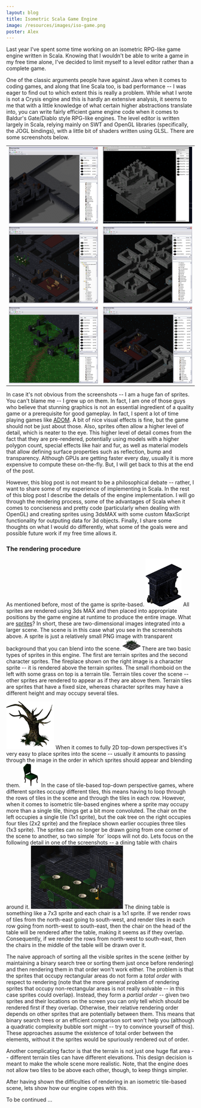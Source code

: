 ```yaml
---
layout: blog
title: Isometric Scala Game Engine
image: /resources/images/iso-game.png
poster: Alex
---
```


Last year I've spent some time working on an isometric RPG-like game engine written in Scala.
Knowing that I wouldn't be able to write a game in my free time alone,
I've decided to limit myself to a level editor rather than a complete game.

One of the classic arguments people have against Java when it comes to coding games, and along that line Scala too,
is bad performance -- I was eager to find out to which extent this is really a problem.
While what I wrote is not a Crysis engine and this is hardly an extensive analysis,
it seems to me that with a little knowledge of what certain higher abstractions translate into,
you can write fairly efficient game engine code when it comes to Baldur's Gate/Diablo style RPG-like engines.
The level editor is written largely in Scala, relying mainly on SWT and OpenGL libraries
(specifically, the JOGL bindings), with a little bit of shaders written using GLSL.
There are some screenshots below.

<table>
<tr>
<td><a href="/resources/images/dungeon1.png">
  <img src="/resources/images/dungeon1-small.png" height="205px" width="320px" class="image"></img>
</a></td>
<td><a href="/resources/images/dungeon2.png">
  <img src="/resources/images/dungeon2-small.png" height="205px" width="320px" class="image"></img>
</a></td>
</tr>
<tr>
<td><a href="/resources/images/dungeon3.png">
  <img src="/resources/images/dungeon3-small.png" height="205px" width="320px" class="image"></img>
</a></td>
<td><a href="/resources/images/dungeon4.png">
  <img src="/resources/images/dungeon4-small.png" height="205px" width="320px" class="image"></img>
</a></td>
</tr>
<tr>
<td><a href="/resources/images/dungeon5.png">
  <img src="/resources/images/dungeon5-small.png" height="205px" width="320px" class="image"/>
</a></td>
<td><a href="/resources/images/dungeon6.png">
  <img src="/resources/images/dungeon6-small.png" height="205px" width="320px" class="image"/>
</a></td>
</tr>
</table>

In case it's not obvious from the screenshots -- I am a huge fan of sprites.
You can't blame me -- I grew up on them.
In fact, I am one of those guys who believe that stunning graphics is not an essential
ingredient of a quality game or a prerequisite for good gameplay.
In fact, I spent a lot of time playing games like [ADOM](http://www.ancientdomainsofmystery.com/2011/07/jade013-sneak-preview.html).
A bit of nice visual effects is fine, but the game should not be just about those.
Also, sprites often allow a higher level of detail, which is neater to the eye.
This higher level of detail comes from the fact that they are pre-rendered, potentially
using models with a higher polygon count, special effects like hair and fur, as well
as material models that allow defining surface properties such as reflection, bump
and transparency.
Although GPUs are getting faster every day, usually it is more expensive to compute these on-the-fly.
But, I will get back to this at the end of the post.

However, this blog post is not meant to be a philosophical debate -- rather, I want to share
some of my experience of implementing in Scala.
In the rest of this blog post I describe the details of the engine implementation.
I will go through the rendering process, some of the advantages of Scala when it comes
to conciseness and pretty code (particularly when dealing with OpenGL) and creating sprites
using 3dsMAX with some custom MaxScript functionality for outputing data for 3d objects.
Finally, I share some thoughts on what I would do differently, what some of the goals were
and possible future work if my free time allows it.

### The rendering procedure

As mentioned before, most of the game is sprite-based.
<img src="/resources/images/org.brijest.storm.engine.model.characters.castle.FireplaceLeft.png" class="imageinlineright transparent"/>
All sprites are rendered using 3ds MAX and then placed into appropriate positions by the
game engine at runtime to produce the entire image.
What are <a href="http://en.wikipedia.org/wiki/Sprite_(computer_graphics)">sprites</a>?
In short, these are two-dimensional images integrated into a larger scene.
The scene is in this case what you see in the screenshots above.
A sprite is just a relatively small PNG image with transparent background that you can blend into the scene.
<img src="/resources/images/org.brijest.storm.engine.model.DungeonMoss.png" class="imageinline transparent"/>
There are two basic types of sprites in this engine.
The first are terrain sprites and the second character sprites.
The fireplace shown on the right image is a character sprite -- it is rendered above the terrain sprites.
The small rhomboid on the left with some grass on top is a terrain tile.
Terrain tiles cover the scene -- other sprites are rendered to appear as if they are above them.
Terrain tiles are sprites that have a fixed size, whereas character sprites may have a different height
and may occupy several tiles.

<img src="/resources/images/org.brijest.storm.engine.model.characters.tree.OldOak.png" class="imageinlineright transparent"/>
When it comes to fully 2D top-down perspectives it's very easy to place sprites into the
scene -- usually it amounts to passing through the image in the order in which sprites should appear
and blending them.
<img src="/resources/images/org.brijest.storm.engine.model.characters.castle.DiningChairWest.png" class="imageinline transparent"/>
In the case of tile-based top-down perspective games, where different sprites occupy different tiles, this means having to loop
through the rows of tiles in the scene and through the tiles in each row.
However, when it comes to isometric tile-based engines where a sprite may occupy more than a single
tile, things get a bit more convoluted.
The chair on the left occupies a single tile (1x1 sprite),
but the oak tree on the right occupies four tiles (2x2 sprite)
and the fireplace shown earlier occupies three tiles (1x3 sprite).
The sprites can no longer be drawn going from one corner of the scene to another,
so two simple `for` loops will not do.
Lets focus on the following detail in one of the screenshots -- a dining table with chairs around it.
<img src="/resources/images/dining-table.png" class="imageinline"/>
The dining table is something like a 7x3 sprite and each chair is a 1x1 sprite.
If we render rows of tiles from the north-east going to south-west, and render tiles in each
row going from north-west to south-east, then the chair on the head of the table will be rendered
after the table, making it seems as if they overlap.
Consequently, if we render the rows from north-west to south-east, then the chairs in the middle
of the table will be drawn over it.

The naive approach of sorting all the visible sprites in the scene (either by maintaining a binary
search tree or sorting them just once before rendering) and then rendering them in that order
won't work either.
The problem is that the sprites that occupy rectangular areas do not form a *total order* with respect to rendering
(note that the more general problem of rendering sprites that occupy non-rectangular areas is not
really solvable -- in this case sprites could overlap).
Instead, they form a *partial order* -- given two sprites and their locations on the screen
you can only tell which should be rendered first if they overlap.
Otherwise, their relative rendering order depends on other sprites that are potentially between them.
This means that binary search trees or an efficient comparison sort won't help you
(although a quadratic complexity bubble sort might -- try to convince yourself of this).
These approaches assume the existence of total order between the elements,
without it the sprites would be spuriously rendered out of order.

Another complicating factor is that the terrain is not just one huge flat area -- different terrain tiles can have different elevations.
This design decision is meant to make the whole scene more realistic.
Note, that the engine does not allow two tiles to be above each other, though, to keep things simpler.

After having shown the difficulties of rendering in an isometric tile-based scene,
lets show how our engine copes with this.

To be continued ...

<!--
about the architecture - how do we render

on opengl wrapper

future - radiosity or something similar

future - fully 3d
- sprites are cumbersome
- shaders allow procedural materials that look just as good

future - reactive framework for encoding game rules

future - more than just the editor
-->


